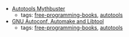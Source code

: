 * [Autotools Mythbuster](https://autotools.io/index.html)
    * tags: [free-programming-books](../tags/free-programming-books.md), [autotools](../tags/autotools.md)
* [GNU Autoconf, Automake and Libtool](http://sourceware.org/autobook/)
    * tags: [free-programming-books](../tags/free-programming-books.md), [autotools](../tags/autotools.md)
